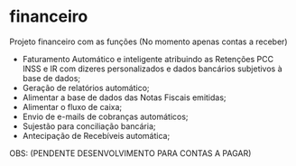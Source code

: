 # financeiro

Projeto financeiro com as funções (No momento apenas contas a receber)

- Faturamento Automático e inteligente atribuindo as Retenções PCC INSS e IR com dizeres personalizados e dados bancários subjetivos à base de dados;
- Geração de relatórios automático;
- Alimentar a base de dados das Notas Fiscais emitidas;
- Alimentar o fluxo de caixa;
- Envio de e-mails de cobranças automáticos;
- Sujestão para conciliação bancária;
- Antecipação de Recebíveis automática;


OBS: (PENDENTE DESENVOLVIMENTO PARA CONTAS A PAGAR)
